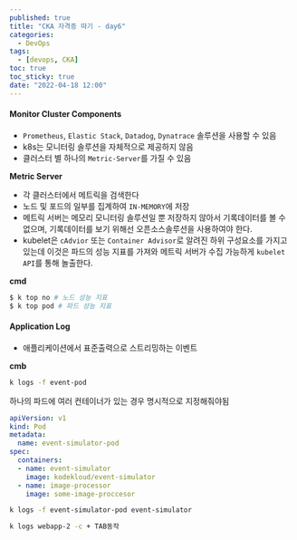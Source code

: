 ```yaml
---
published: true
title: "CKA 자격증 따기 - day6"
categories:
  - DevOps
tags:
  - [devops, CKA]
toc: true
toc_sticky: true
date: "2022-04-18 12:00"
---
```


#### Monitor Cluster Components

* `Prometheus`, `Elastic Stack`, `Datadog`, `Dynatrace` 솔루션을 사용할 수 있음
* k8s는 모니터링 솔루션을 자체적으로 제공하지 않음
* 클러스터 별 하나의 `Metric-Server`를 가질 수 있음

**Metric Server**

* 각 클러스터에서 메트릭을 검색한다
* 노드 및 포드의 일부를 집계하여 `IN-MEMORY`에 저장
* 메트릭 서버는 메모리 모니터링 솔루션일 뿐 저장하지 않아서 기록데이터를 볼 수 없으며, 기록데이터를 보기 위해선 오픈소스솔루션을 사용하여야 한다.
* kubelet은 `cAdvior` 또는 `Container Advisor`로 알려진 하위 구성요소를 가지고 있는데 이것은 파드의 성능 지표를 가져와 메트릭 서버가 수집 가능하게 `kubelet API`를 통해 놀출한다.

**cmd**

```bash
$ k top no # 노드 성능 지표
$ k top pod # 파드 성능 지표
```

#### Application Log

* 애플리케이션에서 표준출력으로 스트리밍하는 이벤트

**cmb**

```bash
k logs -f event-pod
```

하나의 파드에 여러 컨테이너가 있는 경우 명시적으로 지정해줘야됨

```yaml
apiVersion: v1
kind: Pod
metadata:
  name: event-simulator-pod
spec:
  containers:
  - name: event-simulator
    image: kodekloud/event-simulator
  - name: image-processor
    image: some-image-proccesor
```

```bash
k logs -f event-simulator-pod event-simulator
```

```bash
k logs webapp-2 -c + TAB동작
```
